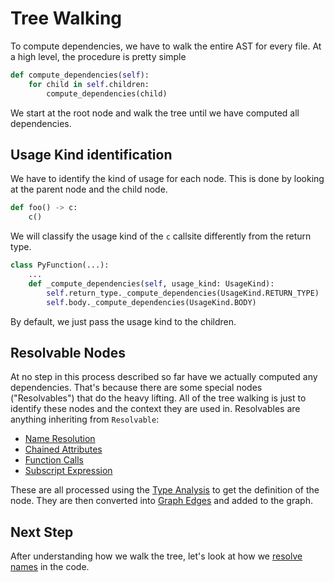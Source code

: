 # Tree Walking

To compute dependencies, we have to walk the entire AST for every file.
At a high level, the procedure is pretty simple

```python
def compute_dependencies(self):
    for child in self.children:
        compute_dependencies(child)
```

We start at the root node and walk the tree until we have computed all dependencies.

## Usage Kind identification

We have to identify the kind of usage for each node. This is done by looking at the parent node and the child node.

```python
def foo() -> c:
    c()
```

We will classify the usage kind of the `c` callsite differently from the return type.

```python
class PyFunction(...):
    ...
    def _compute_dependencies(self, usage_kind: UsageKind):
        self.return_type._compute_dependencies(UsageKind.RETURN_TYPE)
        self.body._compute_dependencies(UsageKind.BODY)

```

By default, we just pass the usage kind to the children.

## Resolvable Nodes

At no step in this process described so far have we actually computed any dependencies. That's because there are some special nodes ("Resolvables") that do the heavy lifting. All of the tree walking is just to identify these nodes and the context they are used in. Resolvables are anything inheriting from `Resolvable`:

- [Name Resolution](./C.%20Name%20Resolution.md)
- [Chained Attributes](./D.%20Chained%20Attributes.md)
- [Function Calls](./E.%20Function%20Calls.md)
- [Subscript Expression](./G.%20Subscript%20Expression.md)

These are all processed using the [Type Analysis](./A.%20Type%20Analysis.md) to get the definition of the node. They are then converted into [Graph Edges](./H.%20Graph%20Edges.md) and added to the graph.

## Next Step

After understanding how we walk the tree, let's look at how we [resolve names](./C.%20Name%20Resolution.md) in the code.
